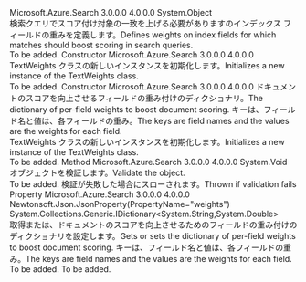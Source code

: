 <Type Name="TextWeights" FullName="Microsoft.Azure.Search.Models.TextWeights">
  <TypeSignature Language="C#" Value="public class TextWeights" />
  <TypeSignature Language="ILAsm" Value=".class public auto ansi beforefieldinit TextWeights extends System.Object" />
  <TypeSignature Language="DocId" Value="T:Microsoft.Azure.Search.Models.TextWeights" />
  <TypeSignature Language="VB.NET" Value="Public Class TextWeights" />
  <TypeSignature Language="F#" Value="type TextWeights = class" />
  <AssemblyInfo>
    <AssemblyName>Microsoft.Azure.Search</AssemblyName>
    <AssemblyVersion>3.0.0.0</AssemblyVersion>
    <AssemblyVersion>4.0.0.0</AssemblyVersion>
  </AssemblyInfo>
  <Base>
    <BaseTypeName>System.Object</BaseTypeName>
  </Base>
  <Interfaces />
  <Docs>
    <summary>
            <span data-ttu-id="efc63-101">検索クエリでスコア付け対象の一致を上げる必要がありますのインデックス フィールドの重みを定義します。</span><span class="sxs-lookup"><span data-stu-id="efc63-101">Defines weights on index fields for which matches should boost scoring in search queries.</span></span>
            </summary>
    <remarks>To be added.</remarks>
  </Docs>
  <Members>
    <Member MemberName=".ctor">
      <MemberSignature Language="C#" Value="public TextWeights ();" />
      <MemberSignature Language="ILAsm" Value=".method public hidebysig specialname rtspecialname instance void .ctor() cil managed" />
      <MemberSignature Language="DocId" Value="M:Microsoft.Azure.Search.Models.TextWeights.#ctor" />
      <MemberSignature Language="VB.NET" Value="Public Sub New ()" />
      <MemberType>Constructor</MemberType>
      <AssemblyInfo>
        <AssemblyName>Microsoft.Azure.Search</AssemblyName>
        <AssemblyVersion>3.0.0.0</AssemblyVersion>
        <AssemblyVersion>4.0.0.0</AssemblyVersion>
      </AssemblyInfo>
      <Parameters />
      <Docs>
        <summary>
            <span data-ttu-id="efc63-102">TextWeights クラスの新しいインスタンスを初期化します。</span><span class="sxs-lookup"><span data-stu-id="efc63-102">Initializes a new instance of the TextWeights class.</span></span>
            </summary>
        <remarks>To be added.</remarks>
      </Docs>
    </Member>
    <Member MemberName=".ctor">
      <MemberSignature Language="C#" Value="public TextWeights (System.Collections.Generic.IDictionary&lt;string,double&gt; weights);" />
      <MemberSignature Language="ILAsm" Value=".method public hidebysig specialname rtspecialname instance void .ctor(class System.Collections.Generic.IDictionary`2&lt;string, float64&gt; weights) cil managed" />
      <MemberSignature Language="DocId" Value="M:Microsoft.Azure.Search.Models.TextWeights.#ctor(System.Collections.Generic.IDictionary{System.String,System.Double})" />
      <MemberSignature Language="VB.NET" Value="Public Sub New (weights As IDictionary(Of String, Double))" />
      <MemberSignature Language="F#" Value="new Microsoft.Azure.Search.Models.TextWeights : System.Collections.Generic.IDictionary&lt;string, double&gt; -&gt; Microsoft.Azure.Search.Models.TextWeights" Usage="new Microsoft.Azure.Search.Models.TextWeights weights" />
      <MemberType>Constructor</MemberType>
      <AssemblyInfo>
        <AssemblyName>Microsoft.Azure.Search</AssemblyName>
        <AssemblyVersion>3.0.0.0</AssemblyVersion>
        <AssemblyVersion>4.0.0.0</AssemblyVersion>
      </AssemblyInfo>
      <Parameters>
        <Parameter Name="weights" Type="System.Collections.Generic.IDictionary&lt;System.String,System.Double&gt;" />
      </Parameters>
      <Docs>
        <param name="weights"><span data-ttu-id="efc63-103">ドキュメントのスコアを向上させるフィールドの重み付けのディクショナリ。</span><span class="sxs-lookup"><span data-stu-id="efc63-103">The dictionary of per-field weights to boost document scoring.</span></span> <span data-ttu-id="efc63-104">キーは、フィールド名と値は、各フィールドの重み。</span><span class="sxs-lookup"><span data-stu-id="efc63-104">The keys are field names and the values are the weights for each field.</span></span></param>
        <summary>
            <span data-ttu-id="efc63-105">TextWeights クラスの新しいインスタンスを初期化します。</span><span class="sxs-lookup"><span data-stu-id="efc63-105">Initializes a new instance of the TextWeights class.</span></span>
            </summary>
        <remarks>To be added.</remarks>
      </Docs>
    </Member>
    <Member MemberName="Validate">
      <MemberSignature Language="C#" Value="public virtual void Validate ();" />
      <MemberSignature Language="ILAsm" Value=".method public hidebysig newslot virtual instance void Validate() cil managed" />
      <MemberSignature Language="DocId" Value="M:Microsoft.Azure.Search.Models.TextWeights.Validate" />
      <MemberSignature Language="VB.NET" Value="Public Overridable Sub Validate ()" />
      <MemberSignature Language="F#" Value="abstract member Validate : unit -&gt; unit&#xA;override this.Validate : unit -&gt; unit" Usage="textWeights.Validate " />
      <MemberType>Method</MemberType>
      <AssemblyInfo>
        <AssemblyName>Microsoft.Azure.Search</AssemblyName>
        <AssemblyVersion>3.0.0.0</AssemblyVersion>
        <AssemblyVersion>4.0.0.0</AssemblyVersion>
      </AssemblyInfo>
      <ReturnValue>
        <ReturnType>System.Void</ReturnType>
      </ReturnValue>
      <Parameters />
      <Docs>
        <summary>
            <span data-ttu-id="efc63-106">オブジェクトを検証します。</span><span class="sxs-lookup"><span data-stu-id="efc63-106">Validate the object.</span></span>
            </summary>
        <remarks>To be added.</remarks>
        <exception cref="T:Microsoft.Rest.ValidationException">
            <span data-ttu-id="efc63-107">検証が失敗した場合にスローされます。</span><span class="sxs-lookup"><span data-stu-id="efc63-107">Thrown if validation fails</span></span>
            </exception>
      </Docs>
    </Member>
    <Member MemberName="Weights">
      <MemberSignature Language="C#" Value="public System.Collections.Generic.IDictionary&lt;string,double&gt; Weights { get; set; }" />
      <MemberSignature Language="ILAsm" Value=".property instance class System.Collections.Generic.IDictionary`2&lt;string, float64&gt; Weights" />
      <MemberSignature Language="DocId" Value="P:Microsoft.Azure.Search.Models.TextWeights.Weights" />
      <MemberSignature Language="VB.NET" Value="Public Property Weights As IDictionary(Of String, Double)" />
      <MemberSignature Language="F#" Value="member this.Weights : System.Collections.Generic.IDictionary&lt;string, double&gt; with get, set" Usage="Microsoft.Azure.Search.Models.TextWeights.Weights" />
      <MemberType>Property</MemberType>
      <AssemblyInfo>
        <AssemblyName>Microsoft.Azure.Search</AssemblyName>
        <AssemblyVersion>3.0.0.0</AssemblyVersion>
        <AssemblyVersion>4.0.0.0</AssemblyVersion>
      </AssemblyInfo>
      <Attributes>
        <Attribute>
          <AttributeName>Newtonsoft.Json.JsonProperty(PropertyName="weights")</AttributeName>
        </Attribute>
      </Attributes>
      <ReturnValue>
        <ReturnType>System.Collections.Generic.IDictionary&lt;System.String,System.Double&gt;</ReturnType>
      </ReturnValue>
      <Docs>
        <summary>
            <span data-ttu-id="efc63-108">取得または、ドキュメントのスコアを向上させるためのフィールドの重み付けのディクショナリを設定します。</span><span class="sxs-lookup"><span data-stu-id="efc63-108">Gets or sets the dictionary of per-field weights to boost document scoring.</span></span> <span data-ttu-id="efc63-109">キーは、フィールド名と値は、各フィールドの重み。</span><span class="sxs-lookup"><span data-stu-id="efc63-109">The keys are field names and the values are the weights for each field.</span></span>
            </summary>
        <value>To be added.</value>
        <remarks>To be added.</remarks>
      </Docs>
    </Member>
  </Members>
</Type>